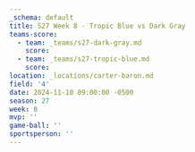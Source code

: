 ```yaml
---
_schema: default
title: S27 Week 8 - Tropic Blue vs Dark Gray
teams-score:
  - team: _teams/s27-dark-gray.md
    score:
  - team: _teams/s27-tropic-blue.md
    score:
location: _locations/carter-baron.md
field: '4'
date: 2024-11-10 09:00:00 -0500
season: 27
week: 8
mvp: ''
game-ball: ''
sportsperson: ''
---
```

